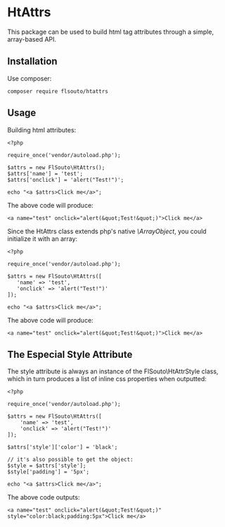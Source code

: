 # HtAttrs

This package can be used to build html tag attributes through a simple, array-based API.

## Installation

Use composer:

```
composer require flsouto/htattrs
```

## Usage

Building html attributes:

```
<?php

require_once('vendor/autoload.php');

$attrs = new FlSouto\HtAttrs();
$attrs['name'] = 'test';
$attrs['onclick'] = 'alert("Test!")';

echo "<a $attrs>Click me</a>";
```

The above code will produce:

```
<a name="test" onclick="alert(&quot;Test!&quot;)">Click me</a>
```

Since the HtAttrs class extends php's native *\ArrayObject*, you could initialize it with an array:

 ```
<?php

require_once('vendor/autoload.php');

$attrs = new FlSouto\HtAttrs([
    'name' => 'test',
    'onclick' => 'alert("Test!")'
]);

echo "<a $attrs>Click me</a>";
```

The above code will produce:

```
<a name="test" onclick="alert(&quot;Test!&quot;)">Click me</a>
```

## The Especial Style Attribute

The style attribute is always an instance of the FlSouto\HtAttrStyle class, which in turn produces a list of inline css properties when outputted:

```
<?php

require_once('vendor/autoload.php');

$attrs = new FlSouto\HtAttrs([
    'name' => 'test',
    'onclick' => 'alert("Test!")'
]);

$attrs['style']['color'] = 'black';

// it's also possible to get the object:
$style = $attrs['style'];
$style['padding'] = '5px';

echo "<a $attrs>Click me</a>";
```
The above code outputs:

```
<a name="test" onclick="alert(&quot;Test!&quot;)" style="color:black;padding:5px">Click me</a>
```

